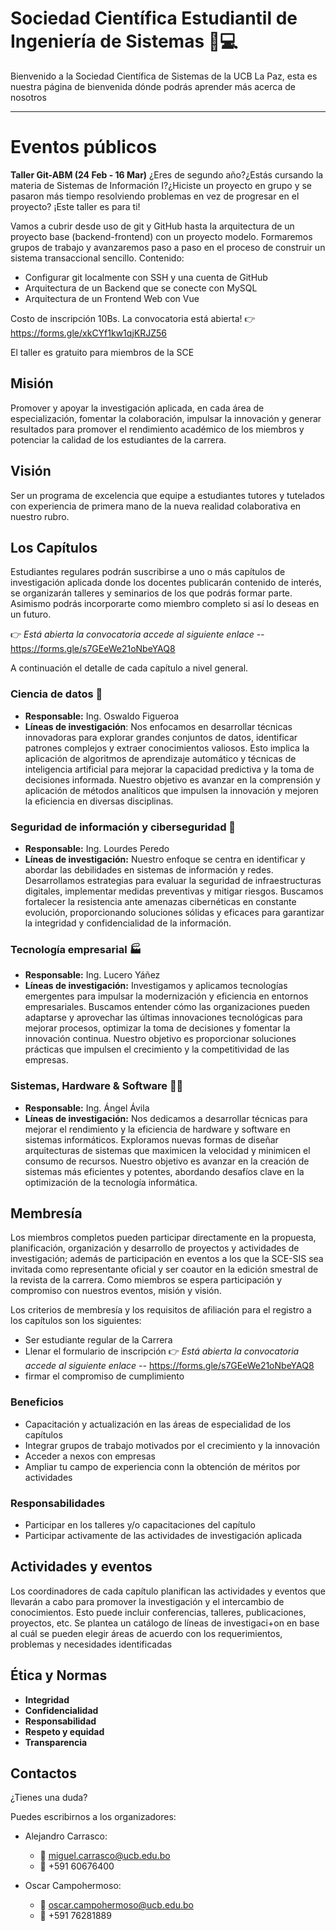 # Sociedad Científica Estudiantil de Ingeniería de Sistemas 🐧💻
Bienvenido a la Sociedad Científica de Sistemas de la UCB La Paz, esta es nuestra página de bienvenida dónde podrás aprender más acerca de nosotros

-----

# Eventos públicos
**Taller Git-ABM (24 Feb - 16 Mar)**
¿Eres de segundo año?¿Estás cursando la materia de Sistemas de Información I?¿Hiciste un proyecto en grupo y se pasaron más tiempo resolviendo problemas en vez de progresar en el proyecto? ¡Este taller es para ti!

Vamos a cubrir desde uso de git y GitHub hasta la arquitectura de un proyecto base (backend-frontend) con un proyecto modelo. Formaremos grupos de trabajo y avanzaremos paso a paso en el proceso de construir un sistema transaccional sencillo.
Contenido:
- Configurar git localmente con SSH y una cuenta de GitHub
- Arquitectura de un Backend que se conecte con MySQL
- Arquitectura de un Frontend Web con Vue

Costo de inscripción 10Bs.
La convocatoria está abierta! 👉 https://forms.gle/xkCYf1kw1qjKRJZ56 

El taller es gratuito para miembros de la SCE


## Misión
Promover y apoyar la investigación aplicada, en cada área de
especialización, fomentar la colaboración, impulsar la innovación y generar
resultados para promover el rendimiento académico de los miembros y
potenciar la calidad de los estudiantes de la carrera.

## Visión 
Ser un programa de excelencia que equipe a estudiantes tutores y tutelados con experiencia de primera mano de la nueva realidad colaborativa en nuestro rubro.

## Los Capítulos
Estudiantes regulares podrán suscribirse a uno o más capítulos de investigación aplicada donde los docentes publicarán contenido de interés, se organizarán talleres y seminarios de los que podrás formar parte. Asimismo podrás incorporarte como miembro completo si así lo deseas en un futuro.

👉 *Está abierta la convocatoria accede al siguiente enlace --* https://forms.gle/s7GEeWe21oNbeYAQ8

A continuación el detalle de cada capítulo a nivel general.

### Ciencia de datos 🤖
- **Responsable:** Ing. Oswaldo Figueroa
- **Líneas de investigación**:
  Nos enfocamos en desarrollar técnicas innovadoras para explorar grandes conjuntos de datos, identificar patrones complejos y extraer conocimientos valiosos. Esto implica la aplicación de algoritmos de aprendizaje automático y técnicas de inteligencia artificial para mejorar la capacidad predictiva y la toma de decisiones informada. Nuestro objetivo es avanzar en la comprensión y aplicación de métodos analíticos que impulsen la innovación y mejoren la eficiencia en diversas disciplinas.

### Seguridad de información y ciberseguridad 🔏
- **Responsable:** Ing. Lourdes Peredo
- **Líneas de investigación:**
  Nuestro enfoque se centra en identificar y abordar las debilidades en sistemas de información y redes. Desarrollamos estrategias para evaluar la seguridad de infraestructuras digitales, implementar medidas preventivas y mitigar riesgos. Buscamos fortalecer la resistencia ante amenazas cibernéticas en constante evolución, proporcionando soluciones sólidas y eficaces para garantizar la integridad y confidencialidad de la información.

### Tecnología empresarial 🏭
- **Responsable:** Ing. Lucero Yáñez
- **Líneas de investigación:**
  Investigamos y aplicamos tecnologías emergentes para impulsar la modernización y eficiencia en entornos empresariales. Buscamos entender cómo las organizaciones pueden adaptarse y aprovechar las últimas innovaciones tecnológicas para mejorar procesos, optimizar la toma de decisiones y fomentar la innovación continua. Nuestro objetivo es proporcionar soluciones prácticas que impulsen el crecimiento y la competitividad de las empresas.

### Sistemas, Hardware & Software 🧑‍💻
- **Responsable:** Ing. Ángel Ávila
- **Líneas de investigación:**
  Nos dedicamos a desarrollar técnicas para mejorar el rendimiento y la eficiencia de hardware y software en sistemas informáticos. Exploramos nuevas formas de diseñar arquitecturas de sistemas que maximicen la velocidad y minimicen el consumo de recursos. Nuestro objetivo es avanzar en la creación de sistemas más eficientes y potentes, abordando desafíos clave en la optimización de la tecnología informática.

## Membresía
Los miembros completos pueden participar directamente en la propuesta, planificación, organización y desarrollo de proyectos y actividades de investigación; además de participación en eventos a los que la SCE-SIS sea invitada como representante oficial y ser coautor en la edición smestral de la revista de la carrera. Como miembros se espera participación y compromiso con nuestros eventos, misión y visión.

Los criterios de membresía y los requisitos de afiliación para el registro a los capítulos son los siguientes: 

- Ser estudiante regular de la Carrera
- Llenar el formulario de inscripción 👉 *Está abierta la convocatoria accede al siguiente enlace --* https://forms.gle/s7GEeWe21oNbeYAQ8
- firmar el compromiso de cumplimiento

### Beneficios
- Capacitación y actualización en las áreas de especialidad de los capítulos
- Integrar grupos de trabajo motivados por el crecimiento y la innovación
- Acceder a nexos con empresas
- Ampliar tu campo de experiencia conn la obtención de méritos por actividades

### Responsabilidades
- Participar en los talleres y/o capacitaciones del capítulo
- Participar activamente de las actividades de investigación aplicada

## Actividades y eventos
Los coordinadores de cada capítulo planifican las actividades y eventos que llevarán a cabo para promover la investigación y el intercambio de conocimientos. Esto puede incluir conferencias, talleres, publicaciones, proyectos, etc. Se plantea un catálogo de líneas de investigaci+on en base al cuál se pueden elegir áreas de acuerdo con los requerimientos, problemas y necesidades identificadas


## Ética y Normas
- **Integridad**
- **Confidencialidad**
- **Responsabilidad**
- **Respeto y equidad**
- **Transparencia**

## Contactos
¿Tienes una duda?

Puedes escribirnos a los organizadores:
- Alejandro Carrasco:
  - 📧 miguel.carrasco@ucb.edu.bo
  - 📱 +591 60676400

- Oscar Campohermoso:
  - 📧 oscar.campohermoso@ucb.edu.bo
  - 📱 +591 76281889
 
